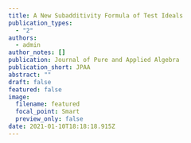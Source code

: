 ```yaml
---
title: A New Subadditivity Formula of Test Ideals
publication_types:
  - "2"
authors:
  - admin
author_notes: []
publication: Journal of Pure and Applied Algebra
publication_short: JPAA
abstract: ""
draft: false
featured: false
image:
  filename: featured
  focal_point: Smart
  preview_only: false
date: 2021-01-10T18:18:18.915Z
---
```

